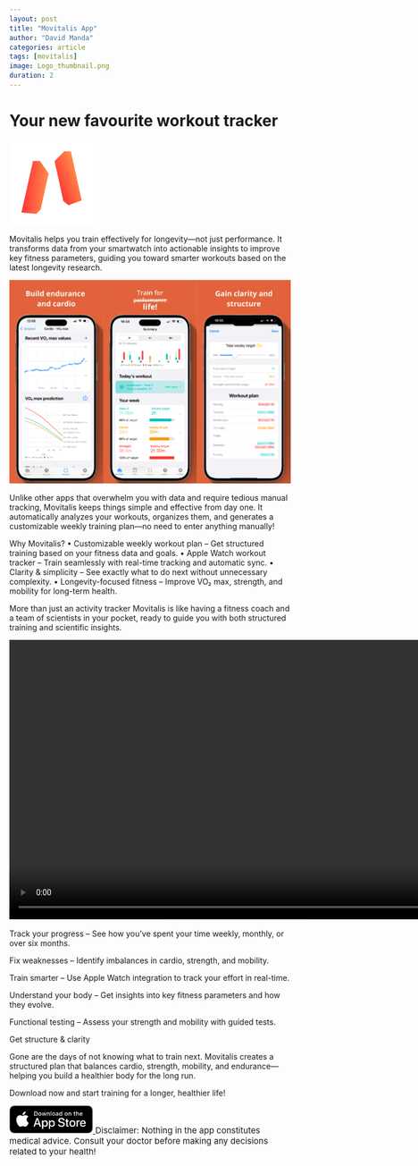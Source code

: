 ```yaml
---
layout: post
title: "Movitalis App"
author: "David Manda"
categories: article
tags: [movitalis]
image: Logo_thumbnail.png
duration: 2
---
```


# Your new favourite workout tracker

<img src="/assets/img/LogoMovitalis.png" alt="drawing" height="150"/>

Movitalis helps you train effectively for longevity—not just performance. It transforms data from your smartwatch into actionable insights to improve key fitness parameters, guiding you toward smarter workouts based on the latest longevity research.

<img src="/assets/img/Preview.png" alt="drawing">

Unlike other apps that overwhelm you with data and require tedious manual tracking, Movitalis keeps things simple and effective from day one. It automatically analyzes your workouts, organizes them, and generates a customizable weekly training plan—no need to enter anything manually!

Why Movitalis?
• Customizable weekly workout plan – Get structured training based on your fitness data and goals.
• Apple Watch workout tracker – Train seamlessly with real-time tracking and automatic sync.
• Clarity & simplicity – See exactly what to do next without unnecessary complexity.
• Longevity-focused fitness – Improve VO₂ max, strength, and mobility for long-term health.

More than just an activity tracker
Movitalis is like having a fitness coach and a team of scientists in your pocket, ready to guide you with both structured training and scientific insights.

<video height="500" autoplay muted loop>
  <source src="/assets/img/Quiz_preview.mov" type="video/mp4">
Your browser does not support the video tag.
</video>

Track your progress – See how you’ve spent your time weekly, monthly, or over six months.

Fix weaknesses – Identify imbalances in cardio, strength, and mobility.

Train smarter – Use Apple Watch integration to track your effort in real-time.

Understand your body – Get insights into key fitness parameters and how they evolve.

Functional testing – Assess your strength and mobility with guided tests.

Get structure & clarity

Gone are the days of not knowing what to train next. Movitalis creates a structured plan that balances cardio, strength, mobility, and endurance—helping you build a healthier body for the long run.

Download now and start training for a longer, healthier life!

<a href="https://apps.apple.com/ro/app/movitalis-fitness-tracking/id6470913447" target="_blank">
    <img src="/assets/img/Download_on_the_App_Store_Badge_RO_RGB_blk_100317.svg" height="50" alt="Download on the App Store">
</a>

<span style="font-size: 15px">
Disclaimer:
Nothing in the app constitutes medical advice. Consult your doctor before making any decisions related to your health!
